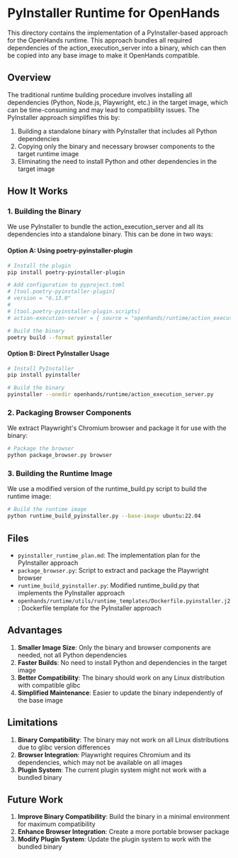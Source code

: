 # PyInstaller Runtime for OpenHands

This directory contains the implementation of a PyInstaller-based approach for the OpenHands runtime. This approach bundles all required dependencies of the action_execution_server into a binary, which can then be copied into any base image to make it OpenHands compatible.

## Overview

The traditional runtime building procedure involves installing all dependencies (Python, Node.js, Playwright, etc.) in the target image, which can be time-consuming and may lead to compatibility issues. The PyInstaller approach simplifies this by:

1. Building a standalone binary with PyInstaller that includes all Python dependencies
2. Copying only the binary and necessary browser components to the target runtime image
3. Eliminating the need to install Python and other dependencies in the target image

## How It Works

### 1. Building the Binary

We use PyInstaller to bundle the action_execution_server and all its dependencies into a standalone binary. This can be done in two ways:

#### Option A: Using poetry-pyinstaller-plugin

```bash
# Install the plugin
pip install poetry-pyinstaller-plugin

# Add configuration to pyproject.toml
# [tool.poetry-pyinstaller-plugin]
# version = "6.13.0"
# 
# [tool.poetry-pyinstaller-plugin.scripts]
# action-execution-server = { source = "openhands/runtime/action_execution_server.py", type = "onedir", bundle = false }

# Build the binary
poetry build --format pyinstaller
```

#### Option B: Direct PyInstaller Usage

```bash
# Install PyInstaller
pip install pyinstaller

# Build the binary
pyinstaller --onedir openhands/runtime/action_execution_server.py
```

### 2. Packaging Browser Components

We extract Playwright's Chromium browser and package it for use with the binary:

```bash
# Package the browser
python package_browser.py browser
```

### 3. Building the Runtime Image

We use a modified version of the runtime_build.py script to build the runtime image:

```bash
# Build the runtime image
python runtime_build_pyinstaller.py --base-image ubuntu:22.04
```

## Files

- `pyinstaller_runtime_plan.md`: The implementation plan for the PyInstaller approach
- `package_browser.py`: Script to extract and package the Playwright browser
- `runtime_build_pyinstaller.py`: Modified runtime_build.py that implements the PyInstaller approach
- `openhands/runtime/utils/runtime_templates/Dockerfile.pyinstaller.j2`: Dockerfile template for the PyInstaller approach

## Advantages

1. **Smaller Image Size**: Only the binary and browser components are needed, not all Python dependencies
2. **Faster Builds**: No need to install Python and dependencies in the target image
3. **Better Compatibility**: The binary should work on any Linux distribution with compatible glibc
4. **Simplified Maintenance**: Easier to update the binary independently of the base image

## Limitations

1. **Binary Compatibility**: The binary may not work on all Linux distributions due to glibc version differences
2. **Browser Integration**: Playwright requires Chromium and its dependencies, which may not be available on all images
3. **Plugin System**: The current plugin system might not work with a bundled binary

## Future Work

1. **Improve Binary Compatibility**: Build the binary in a minimal environment for maximum compatibility
2. **Enhance Browser Integration**: Create a more portable browser package
3. **Modify Plugin System**: Update the plugin system to work with the bundled binary